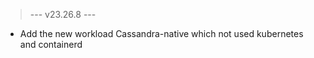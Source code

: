 > --- v23.26.8 ---
- Add the new workload Cassandra-native which not used kubernetes and containerd 
